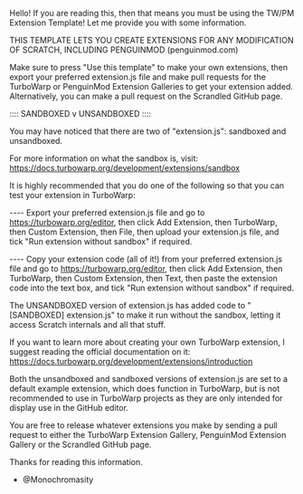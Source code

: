 Hello! If you are reading this, then that means you must be using the TW/PM Extension Template! Let me provide you with some information.

THIS TEMPLATE LETS YOU CREATE EXTENSIONS FOR ANY MODIFICATION OF SCRATCH, INCLUDING PENGUINMOD (penguinmod.com)

Make sure to press "Use this template" to make your own extensions, then export your preferred extension.js file and make pull requests for the TurboWarp or PenguinMod Extension Galleries to get your extension added. Alternatively, you can make a pull request on the Scrandled GitHub page.

:::: SANDBOXED v UNSANDBOXED ::::

You may have noticed that there are two of "extension.js": sandboxed and unsandboxed.

For more information on what the sandbox is, visit: https://docs.turbowarp.org/development/extensions/sandbox

It is highly recommended that you do one of the following so that you can test your extension in TurboWarp:

---- Export your preferred extension.js file and go to https://turbowarp.org/editor, then click Add Extension, then TurboWarp, then Custom Extension, then File, then upload your extension.js file, and tick "Run extension without sandbox" if required.

---- Copy your extension code (all of it!) from your preferred extension.js file and go to https://turbowarp.org/editor, then click Add Extension, then TurboWarp, then Custom Extension, then Text, then paste the extension code into the text box, and tick "Run extension without sandbox" if required.

The UNSANDBOXED version of extension.js has added code to "[SANDBOXED] extension.js" to make it run without the sandbox, letting it access Scratch internals and all that stuff.

If you want to learn more about creating your own TurboWarp extension, I suggest reading the official documentation on it: https://docs.turbowarp.org/development/extensions/introduction

Both the unsandboxed and sandboxed versions of extension.js are set to a default example extension, which does function in TurboWarp, but is not recommended to use in TurboWarp projects as they are only intended for display use in the GitHub editor.

You are free to release whatever extensions you make by sending a pull request to either the TurboWarp Extension Gallery, PenguinMod Extension Gallery or the Scrandled GitHub page.

Thanks for reading this information.
- @Monochromasity
